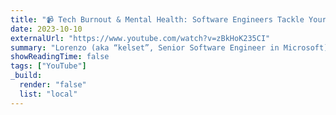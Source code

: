 ```yaml
---
title: "📹 Tech Burnout & Mental Health: Software Engineers Tackle Your Biggest Concerns | debug:mind | S01E00 "
date: 2023-10-10
externalUrl: "https://www.youtube.com/watch?v=zBkHoK235CI"
summary: "Lorenzo (aka “kelset”, Senior Software Engineer in Microsoft) and Roberto (aka “empijei”, ex-Google engineer specialised in webspecs and infosec) discuss mental health in the tech industry and the importance of open source software for World Mental Health Day 2023. They answer questions from followers about burnout, imposter syndrome, work-life balance, and how to support their own mental wellbeing as software engineers... and humans."
showReadingTime: false
tags: ["YouTube"]
_build:
  render: "false"
  list: "local"
---
```

